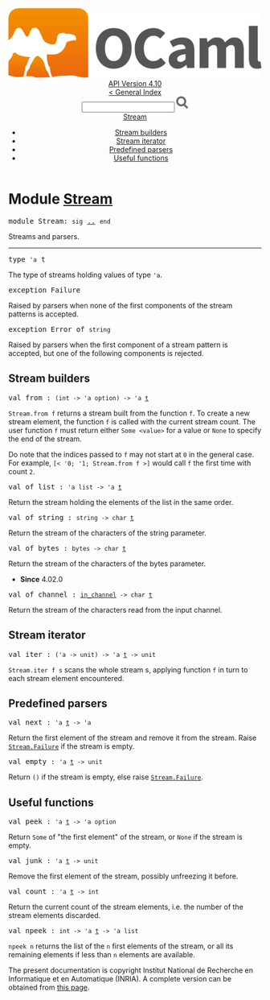 <!-- ((! set title API !)) ((! set documentation !)) ((! set api !)) ((! set nobreadcrumb !)) -->
<div class="api"><header><nav class="toc brand"><a class="brand" href="https://ocaml.org/"><img src="colour-logo-gray.svg" class="svg" alt="OCaml"></a></nav><nav class="toc"><div class="toc_version"><a href="/docs" id="version-select">API Version 4.10</a></div><a href="index.html">&lt; General Index</a><div class="api_search"><input type="text" name="apisearch" id="api_search" oninput="mySearch(false);" onkeypress="this.oninput();" onclick="this.oninput();" onpaste="this.oninput();">
<img src="search_icon.svg" alt="Search" class="svg" onclick="mySearch(false)"></div>
<div id="search_results"></div><div class="toc_title"><a href="#top">Stream</a></div><ul><li><a href="#1_Streambuilders">Stream builders</a></li><li><a href="#1_Streamiterator">Stream iterator</a></li><li><a href="#1_Predefinedparsers">Predefined parsers</a></li><li><a href="#1_Usefulfunctions">Useful functions</a></li></ul></nav></header>

<h1>Module <a href="type_Stream.html">Stream</a></h1>

<pre><span id="MODULEStream"><span class="keyword">module</span> Stream</span>: <code class="code"><span class="keyword">sig</span></code> <a href="Stream.html">..</a> <code class="code"><span class="keyword">end</span></code></pre><div class="info module top">
<div class="info-desc">
<p>Streams and parsers.</p>
</div>
</div>
<hr width="100%">

<pre><span id="TYPEt"><span class="keyword">type</span> <code class="type">'a</code> t</span> </pre>
<div class="info ">
<div class="info-desc">
<p>The type of streams holding values of type <code class="code"><span class="keywordsign">'</span>a</code>.</p>
</div>
</div>


<pre><span id="EXCEPTIONFailure"><span class="keyword">exception</span> Failure</span></pre>
<div class="info ">
<div class="info-desc">
<p>Raised by parsers when none of the first components of the stream
   patterns is accepted.</p>
</div>
</div>

<pre><span id="EXCEPTIONError"><span class="keyword">exception</span> Error</span> <span class="keyword">of</span> <code class="type">string</code></pre>
<div class="info ">
<div class="info-desc">
<p>Raised by parsers when the first component of a stream pattern is
   accepted, but one of the following components is rejected.</p>
</div>
</div>
<h2 id="1_Streambuilders">Stream builders</h2>
<pre><span id="VALfrom"><span class="keyword">val</span> from</span> : <code class="type">(int -&gt; 'a option) -&gt; 'a <a href="Stream.html#TYPEt">t</a></code></pre><div class="info ">
<div class="info-desc">
<p><code class="code"><span class="constructor">Stream</span>.from&nbsp;f</code> returns a stream built from the function <code class="code">f</code>.
   To create a new stream element, the function <code class="code">f</code> is called with
   the current stream count. The user function <code class="code">f</code> must return either
   <code class="code"><span class="constructor">Some</span>&nbsp;&lt;value&gt;</code> for a value or <code class="code"><span class="constructor">None</span></code> to specify the end of the
   stream.</p>

<p>Do note that the indices passed to <code class="code">f</code> may not start at <code class="code">0</code> in the
   general case. For example, <code class="code">[&lt;&nbsp;<span class="keywordsign">'</span>0;&nbsp;<span class="keywordsign">'</span>1;&nbsp;<span class="constructor">Stream</span>.from&nbsp;f&nbsp;&gt;]</code> would call
   <code class="code">f</code> the first time with count <code class="code">2</code>.</p>
</div>
</div>

<pre><span id="VALof_list"><span class="keyword">val</span> of_list</span> : <code class="type">'a list -&gt; 'a <a href="Stream.html#TYPEt">t</a></code></pre><div class="info ">
<div class="info-desc">
<p>Return the stream holding the elements of the list in the same
   order.</p>
</div>
</div>

<pre><span id="VALof_string"><span class="keyword">val</span> of_string</span> : <code class="type">string -&gt; char <a href="Stream.html#TYPEt">t</a></code></pre><div class="info ">
<div class="info-desc">
<p>Return the stream of the characters of the string parameter.</p>
</div>
</div>

<pre><span id="VALof_bytes"><span class="keyword">val</span> of_bytes</span> : <code class="type">bytes -&gt; char <a href="Stream.html#TYPEt">t</a></code></pre><div class="info ">
<div class="info-desc">
<p>Return the stream of the characters of the bytes parameter.</p>
</div>
<ul class="info-attributes">
<li><b>Since</b> 4.02.0</li>
</ul>
</div>

<pre><span id="VALof_channel"><span class="keyword">val</span> of_channel</span> : <code class="type"><a href="Stdlib.html#TYPEin_channel">in_channel</a> -&gt; char <a href="Stream.html#TYPEt">t</a></code></pre><div class="info ">
<div class="info-desc">
<p>Return the stream of the characters read from the input channel.</p>
</div>
</div>
<h2 id="1_Streamiterator">Stream iterator</h2>
<pre><span id="VALiter"><span class="keyword">val</span> iter</span> : <code class="type">('a -&gt; unit) -&gt; 'a <a href="Stream.html#TYPEt">t</a> -&gt; unit</code></pre><div class="info ">
<div class="info-desc">
<p><code class="code"><span class="constructor">Stream</span>.iter&nbsp;f&nbsp;s</code> scans the whole stream s, applying function <code class="code">f</code>
   in turn to each stream element encountered.</p>
</div>
</div>
<h2 id="1_Predefinedparsers">Predefined parsers</h2>
<pre><span id="VALnext"><span class="keyword">val</span> next</span> : <code class="type">'a <a href="Stream.html#TYPEt">t</a> -&gt; 'a</code></pre><div class="info ">
<div class="info-desc">
<p>Return the first element of the stream and remove it from the
   stream. Raise <a href="Stream.html#EXCEPTIONFailure"><code class="code"><span class="constructor">Stream</span>.<span class="constructor">Failure</span></code></a> if the stream is empty.</p>
</div>
</div>

<pre><span id="VALempty"><span class="keyword">val</span> empty</span> : <code class="type">'a <a href="Stream.html#TYPEt">t</a> -&gt; unit</code></pre><div class="info ">
<div class="info-desc">
<p>Return <code class="code">()</code> if the stream is empty, else raise <a href="Stream.html#EXCEPTIONFailure"><code class="code"><span class="constructor">Stream</span>.<span class="constructor">Failure</span></code></a>.</p>
</div>
</div>
<h2 id="1_Usefulfunctions">Useful functions</h2>
<pre><span id="VALpeek"><span class="keyword">val</span> peek</span> : <code class="type">'a <a href="Stream.html#TYPEt">t</a> -&gt; 'a option</code></pre><div class="info ">
<div class="info-desc">
<p>Return <code class="code"><span class="constructor">Some</span></code> of "the first element" of the stream, or <code class="code"><span class="constructor">None</span></code> if
   the stream is empty.</p>
</div>
</div>

<pre><span id="VALjunk"><span class="keyword">val</span> junk</span> : <code class="type">'a <a href="Stream.html#TYPEt">t</a> -&gt; unit</code></pre><div class="info ">
<div class="info-desc">
<p>Remove the first element of the stream, possibly unfreezing
   it before.</p>
</div>
</div>

<pre><span id="VALcount"><span class="keyword">val</span> count</span> : <code class="type">'a <a href="Stream.html#TYPEt">t</a> -&gt; int</code></pre><div class="info ">
<div class="info-desc">
<p>Return the current count of the stream elements, i.e. the number
   of the stream elements discarded.</p>
</div>
</div>

<pre><span id="VALnpeek"><span class="keyword">val</span> npeek</span> : <code class="type">int -&gt; 'a <a href="Stream.html#TYPEt">t</a> -&gt; 'a list</code></pre><div class="info ">
<div class="info-desc">
<p><code class="code">npeek&nbsp;n</code> returns the list of the <code class="code">n</code> first elements of
   the stream, or all its remaining elements if less than <code class="code">n</code>
   elements are available.</p>
</div>
</div>

<div class="copyright">The present documentation is copyright Institut National de Recherche en Informatique et en Automatique (INRIA). A complete version can be obtained from <a href="http://caml.inria.fr/pub/docs/manual-ocaml/">this page</a>.</div></div>